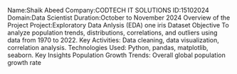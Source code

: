 Name:Shaik Abeed
Company:CODTECH IT SOLUTIONS
ID:15102024
Domain:Data Scientist
Duration:October to November 2024
Overview of the Project
Project:Exploratory Data Anlysis (EDA) one iris Dataset
Objective
To analyze population trends, distributions, correlations, and outliers using data from 1970 to 2022.
Key Activities: Data cleaning, data visualization, correlation analysis.
Technologies Used: Python, pandas, matplotlib, seaborn.
Key Insights
Population Growth Trends:
Overall global population growth rate
     




